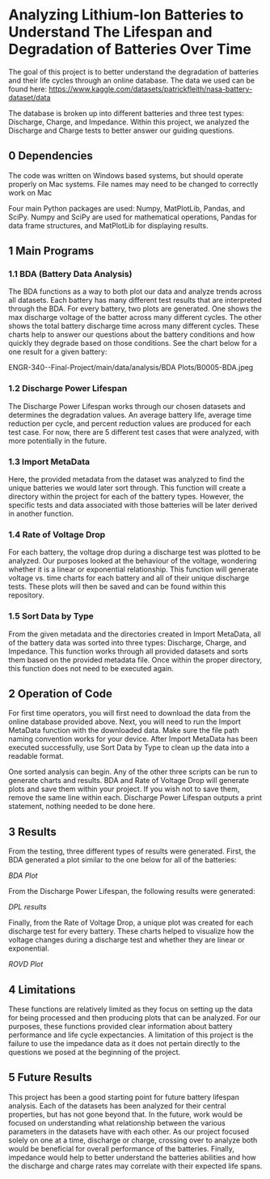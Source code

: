 # Analyzing Lithium-Ion Batteries to Understand The Lifespan and Degradation of Batteries Over Time

The goal of this project is to better understand the degradation of batteries and their life cycles through an online database. 
The data we used can be found here: https://www.kaggle.com/datasets/patrickfleith/nasa-battery-dataset/data

The database is broken up into different batteries and three test types: Discharge, Charge, and Impedance.
Within this project, we analyzed the Discharge and Charge tests to better answer our guiding questions.

## 0 Dependencies
The code was written on Windows based systems, but should operate properly on Mac systems.
File names may need to be changed to correctly work on Mac

Four main Python packages are used: Numpy, MatPlotLib, Pandas, and SciPy.
Numpy and SciPy are used for mathematical operations, Pandas for data frame structures, and MatPlotLib for displaying results.

## 1 Main Programs
### 1.1 BDA (Battery Data Analysis)
The BDA functions as a way to both plot our data and analyze trends across all datasets.
Each battery has many different test results that are interpreted through the BDA.
For every battery, two plots are generated.
One shows the max discharge voltage of the batter across many different cycles.
The other shows the total battery discharge time across many different cycles.
These charts help to answer our questions about the battery conditions and how quickly they degrade based on those conditions.
See the chart below for a one result for a given battery:

ENGR-340--Final-Project/main/data/analysis/BDA Plots/B0005-BDA.jpeg

### 1.2 Discharge Power Lifespan
The Discharge Power Lifespan works through our chosen datasets and determines the degradation values.
An average battery life, average time reduction per cycle, and percent reduction values are produced for each test case.
For now, there are 5 different test cases that were analyzed, with more potentially in the future.

### 1.3 Import MetaData
Here, the provided metadata from the dataset was analyzed to find the unique batteries we would later sort through.
This function will create a directory within the project for each of the battery types.
However, the specific tests and data associated with those batteries will be later derived in another function.

### 1.4 Rate of Voltage Drop
For each battery, the voltage drop during a discharge test was plotted to be analyzed.
Our purposes looked at the behaviour of the voltage, wondering whether it is a linear or exponential relationship.
This function will generate voltage vs. time charts for each battery and all of their unique discharge tests.
These plots will then be saved and can be found within this repository.

### 1.5 Sort Data by Type
From the given metadata and the directories created in Import MetaData, all of the battery data was sorted into three types: Discharge, Charge, and Impedance.
This function works through all provided datasets and sorts them based on the provided metadata file.
Once within the proper directory, this function does not need to be executed again.

## 2 Operation of Code
For first time operators, you will first need to download the data from the online database provided above.
Next, you will need to run the Import MetaData function with the downloaded data.
Make sure the file path naming convention works for your device.
After Import MetaData has been executed successfully, use Sort Data by Type to clean up the data into a readable format.

One sorted analysis can begin. Any of the other three scripts can be run to generate charts and results.
BDA and Rate of Voltage Drop will generate plots and save them within your project.
If you wish not to save them, remove the same line within each.
Discharge Power Lifespan outputs a print statement, nothing needed to be done here.

## 3 Results
From the testing, three different types of results were generated.
First, the BDA generated a plot similar to the one below for all of the batteries:

*BDA Plot*

From the Discharge Power Lifespan, the following results were generated:

*DPL results*

Finally, from the Rate of Voltage Drop, a unique plot was created for each discharge test for every battery.
These charts helped to visualize how the voltage changes during a discharge test and whether they are linear or exponential.

*ROVD Plot*

## 4 Limitations
These functions are relatively limited as they focus on setting up the data for being processed and then producing plots that can be analyzed.
For our purposes, these functions provided clear information about battery performance and life cycle expectancies. 
A limitation of this project is the failure to use the impedance data as it does not pertain directly to the questions we posed at the beginning of the project.

## 5 Future Results
This project has been a good starting point for future battery lifespan analysis. 
Each of the datasets has been analyzed for their central properties, but has not gone beyond that.
In the future, work would be focused on understanding what relationship between the various parameters in the datasets have with each other.
As our project focused solely on one at a time, discharge or charge, crossing over to analyze both would be beneficial for overall performance of the batteries.
Finally, impedance would help to better understand the batteries abilities and how the discharge and charge rates may correlate with their expected life spans.


